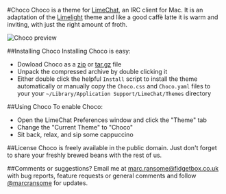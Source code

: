 #Choco
Choco is a theme for [LimeChat](http://limechat.net/mac/), an IRC client for Mac.  It is an adaptation of the [Limelight](https://github.com/Soryu/Limelight) theme and like a good caffè latte it is warm and inviting, with just the right amount of froth.

![Choco preview](http://cloud.github.com/downloads/marcransome/Choco/Screenshot.png)

##Installing Choco
Installing Choco is easy:

* Dowload Choco as a [zip](https://github.com/marcransome/Choco/zipball/master) or [tar.gz](https://github.com/marcransome/Choco/tarball/master) file
* Unpack the compressed archive by double clicking it
* Either double click the helpful `Install` script to install the theme automatically or manually copy the `Choco.css` and `Choco.yaml` files to your your `~/Library/Application Support/LimeChat/Themes` directory

##Using Choco
To enable Choco:

* Open the LimeChat Preferences window and click the "Theme" tab
* Change the "Current Theme" to "Choco"
* Sit back, relax, and sip some cappuccino

##License
Choco is freely available in the public domain.  Just don't forget to share your freshly brewed beans with the rest of us.

##Comments or suggestions?
Email me at [marc.ransome@fidgetbox.co.uk](mailto://marc.ransome@fidgetbox.co.uk) with bug reports, feature requests or general comments and follow [@marcransome](http://www.twitter.com/marcransome) for updates.

